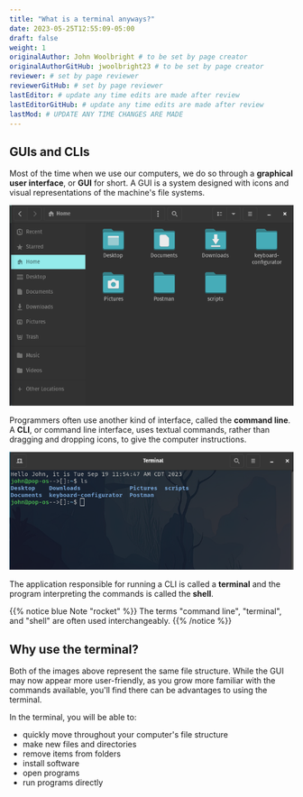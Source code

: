 ```yaml
---
title: "What is a terminal anyways?"
date: 2023-05-25T12:55:09-05:00
draft: false
weight: 1
originalAuthor: John Woolbright # to be set by page creator
originalAuthorGitHub: jwoolbright23 # to be set by page creator
reviewer: # set by page reviewer
reviewerGitHub: # set by page reviewer
lastEditor: # update any time edits are made after review
lastEditorGitHub: # update any time edits are made after review
lastMod: # UPDATE ANY TIME CHANGES ARE MADE
---
```


## GUIs and CLIs

Most of the time when we use our computers, we do so through a 
**graphical user interface**, or **GUI** for short. A GUI is a system designed
with icons and visual representations of the machine's file systems. 

![Sample graphic user interface](pictures/GUI-example.png?classes=border)

Programmers often use another kind of interface, called the **command line**. A 
**CLI**, or command line interface, uses textual commands, rather than dragging
and dropping icons, to give the computer instructions. 

![Sample command line interface](pictures/CLI-example.png?classes=border)

The application responsible for running a CLI is called a **terminal** and the 
program interpreting the commands is called the **shell**.

{{% notice blue Note "rocket" %}}
The terms "command line", "terminal", and "shell" are often used interchangeably.
{{% /notice %}}

## Why use the terminal?

Both of the images above represent the same file structure. While the GUI may now 
appear more user-friendly, as you grow more familiar with the commands available,
you'll find there can be advantages to using the terminal. 

In the terminal, you will be able to:

- quickly move throughout your computer's file structure 
- make new files and directories 
- remove items from folders 
- install software
- open programs 
- run programs directly